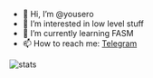 * 👋 Hi, I’m @yousero
* 👀 I’m interested in low level stuff
* 🌱 I’m currently learning FASM
* 📫 How to reach me: [Telegram](https://t.me/yousero)

<!---
yousero/yousero is a ✨ special ✨ repository because its `README.md` (this file) appears on your GitHub profile.
You can click the Preview link to take a look at your changes.
--->

![stats](https://github-readme-stats.vercel.app/api/top-langs/?username=yousero&layout=compact)

